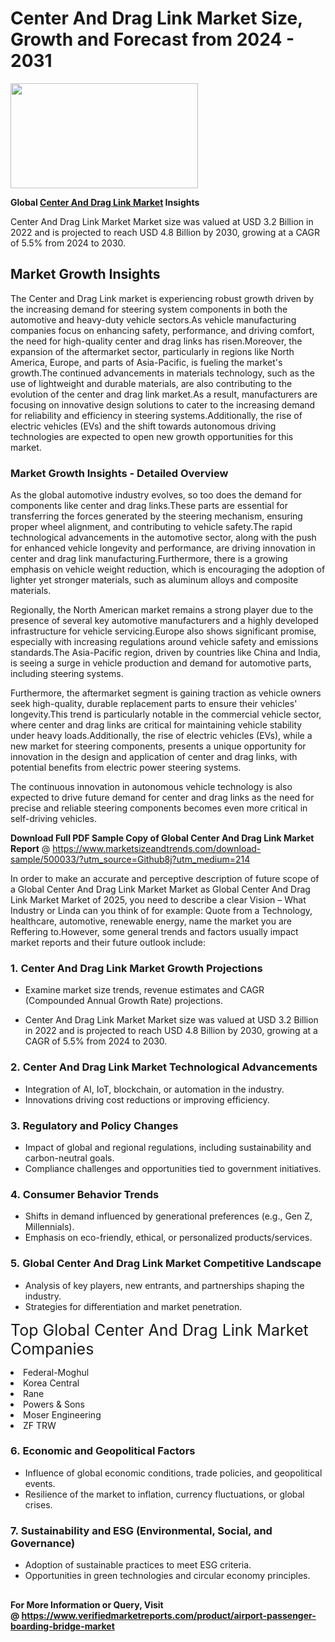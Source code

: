 <H1>Center And Drag Link Market Size, Growth and Forecast from 2024 - 2031</H1><img class="aligncenter size-medium wp-image-584254" src="https://thirdeyenews.in/wp-content/uploads/2024/09/Global-Market-Research-300x168.jpeg" alt="" width="300" height="168" /><p><strong>Global&nbsp;<a href="https://www.marketsizeandtrends.com/download-sample/500033/?utm_source=Github8j?utm_medium=214">Center And Drag Link Market</a> Insights</strong></p><p>Center And Drag Link Market Market size was valued at USD 3.2 Billion in 2022 and is projected to reach USD 4.8 Billion by 2030, growing at a CAGR of 5.5% from 2024 to 2030.</p><p><h2>Market Growth Insights</h2> <p>The Center and Drag Link market is experiencing robust growth driven by the increasing demand for steering system components in both the automotive and heavy-duty vehicle sectors.As vehicle manufacturing companies focus on enhancing safety, performance, and driving comfort, the need for high-quality center and drag links has risen.Moreover, the expansion of the aftermarket sector, particularly in regions like North America, Europe, and parts of Asia-Pacific, is fueling the market's growth.The continued advancements in materials technology, such as the use of lightweight and durable materials, are also contributing to the evolution of the center and drag link market.As a result, manufacturers are focusing on innovative design solutions to cater to the increasing demand for reliability and efficiency in steering systems.Additionally, the rise of electric vehicles (EVs) and the shift towards autonomous driving technologies are expected to open new growth opportunities for this market.</p> <h3>Market Growth Insights - Detailed Overview</h3> <p>As the global automotive industry evolves, so too does the demand for components like center and drag links.These parts are essential for transferring the forces generated by the steering mechanism, ensuring proper wheel alignment, and contributing to vehicle safety.The rapid technological advancements in the automotive sector, along with the push for enhanced vehicle longevity and performance, are driving innovation in center and drag link manufacturing.Furthermore, there is a growing emphasis on vehicle weight reduction, which is encouraging the adoption of lighter yet stronger materials, such as aluminum alloys and composite materials.</p> <p>Regionally, the North American market remains a strong player due to the presence of several key automotive manufacturers and a highly developed infrastructure for vehicle servicing.Europe also shows significant promise, especially with increasing regulations around vehicle safety and emissions standards.The Asia-Pacific region, driven by countries like China and India, is seeing a surge in vehicle production and demand for automotive parts, including steering systems.</p> <p>Furthermore, the aftermarket segment is gaining traction as vehicle owners seek high-quality, durable replacement parts to ensure their vehicles' longevity.This trend is particularly notable in the commercial vehicle sector, where center and drag links are critical for maintaining vehicle stability under heavy loads.Additionally, the rise of electric vehicles (EVs), while a new market for steering components, presents a unique opportunity for innovation in the design and application of center and drag links, with potential benefits from electric power steering systems.</p> <p>The continuous innovation in autonomous vehicle technology is also expected to drive future demand for center and drag links as the need for precise and reliable steering components becomes even more critical in self-driving vehicles.</p> <p><span class=""><strong>Download Full PDF Sample Copy of Global Center And Drag Link Market Report</strong> @ <a href="https://www.marketsizeandtrends.com/download-sample/500033/?utm_source=Github8j?utm_medium=214" target="_blank">https://www.marketsizeandtrends.com/download-sample/500033/?utm_source=Github8j?utm_medium=214</a></span></p><p>In order to make an accurate and perceptive description of future scope of a Global&nbsp;Center And Drag Link Market Market as Global&nbsp;Center And Drag Link Market Market of 2025, you need to describe a clear Vision &ndash; What Industry or Linda can you think of for example: Quote from a Technology, healthcare, automotive, renewable energy, name the market you are Reffering to.However, some general trends and factors usually impact market reports and their future outlook include:</p><h3>1.&nbsp;<strong>Center And Drag Link Market Growth Projections</strong></h3><ul><li>Examine market size trends, revenue estimates and CAGR (Compounded Annual Growth Rate) projections.</li><li><p>Center And Drag Link Market Market size was valued at USD 3.2 Billion in 2022 and is projected to reach USD 4.8 Billion by 2030, growing at a CAGR of 5.5% from 2024 to 2030.</p></li></ul><h3>2.&nbsp;<strong>Center And Drag Link Market Technological Advancements</strong></h3><ul><li>Integration of AI, IoT, blockchain, or automation in the industry.</li><li>Innovations driving cost reductions or improving efficiency.</li></ul><h3>3.&nbsp;<strong>Regulatory and Policy Changes</strong></h3><ul><li>Impact of global and regional regulations, including sustainability and carbon-neutral goals.</li><li>Compliance challenges and opportunities tied to government initiatives.</li></ul><h3>4.&nbsp;<strong>Consumer Behavior Trends</strong></h3><ul><li>Shifts in demand influenced by generational preferences (e.g., Gen Z, Millennials).</li><li>Emphasis on eco-friendly, ethical, or personalized products/services.</li></ul><h3>5.&nbsp;<strong>Global Center And Drag Link Market Competitive Landscape</strong></h3><ul><li>Analysis of key players, new entrants, and partnerships shaping the industry.</li><li>Strategies for differentiation and market penetration.</li></ul><p data-pm-slice="1 1 []"><span style="color: inherit; font-family: inherit; font-size: 25px;">Top Global Center And Drag Link Market Companies</span></p><div class="" data-test-id=""><p><li>Federal-Moghul</li><li> Korea Central</li><li> Rane</li><li> Powers & Sons</li><li> Moser Engineering</li><li> ZF TRW</li></p></div><h3>6.&nbsp;<strong>Economic and Geopolitical Factors</strong></h3><ul><li>Influence of global economic conditions, trade policies, and geopolitical events.</li><li>Resilience of the market to inflation, currency fluctuations, or global crises.</li></ul><h3>7.&nbsp;<strong>Sustainability and ESG (Environmental, Social, and Governance)</strong></h3><ul><li>Adoption of sustainable practices to meet ESG criteria.</li><li>Opportunities in green technologies and circular economy principles.</li></ul><h2><strong style="font-size: 14px;">For More Information or Query, Visit @&nbsp;</strong><a style="background-color: #ffffff; font-size: 14px;" href="https://www.marketsizeandtrends.com/report/center-and-drag-link-market/" target="_blank">https://www.verifiedmarketreports.com/product/airport-passenger-boarding-bridge-market</a></h2>